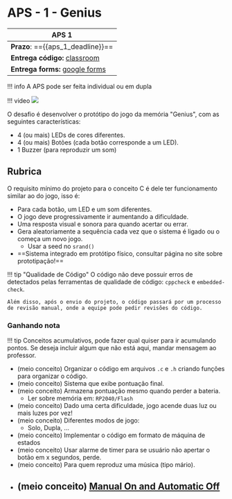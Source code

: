 # APS - 1 - Genius

| APS 1                                               |
|-----------------------------------------------------|
| **Prazo**: =={{aps_1_deadline}}==             |
| **Entrega código:** [classroom]({{aps_1_classroom}}) |
| **Entrega forms:** [google forms]({{aps_1_forms}})|

!!! info
    A APS pode ser feita individual ou em dupla

!!! video
    ![](https://www.youtube.com/watch?v=KfF-AZhUkdM)

O desafio é desenvolver o protótipo do jogo da memória "Genius", com as seguintes características:

- 4 (ou mais) LEDs de cores diferentes.
- 4 (ou mais) Botões (cada botão corresponde a um LED).
- 1 Buzzer (para reproduzir um som)

## Rubrica

O requisito mínimo do projeto para o conceito C é dele ter funcionamento similar ao do jogo, isso é: 

- Para cada botão, um LED e um som diferentes.
- O jogo deve progressivamente ir aumentando a dificuldade.
- Uma resposta visual e sonora para quando acertar ou errar.
- Gera aleatoriamente a sequência cada vez que o sistema é ligado ou o começa um novo jogo.
    - Usar a seed no `srand()`
- ==Sistema integrado em protótipo físico, consultar página no site sobre prototipação!==
 
!!! tip "Qualidade de Código"
    O código não deve possuir erros de detectados pelas ferramentas de qualidade de código: `cppcheck` e `embedded-check`.
    
    Além disso, após o envio do projeto, o código passará por um processo de revisão manual, onde a equipe pode pedir revisões do código.

### Ganhando nota

!!! tip
    Conceitos acumulativos, pode fazer qual quiser para ir acumulando pontos. Se deseja incluir algum que não está aqui, 
    mandar mensagem ao professor.

- (meio conceito) Organizar o código em arquivos `.c` e `.h` criando funções para organizar o código.
- (meio conceito) Sistema que exibe pontuação final.
- (meio conceito) Armazena pontuação mesmo quando perder a bateria.
    - Ler sobre memória em: `RP2040/Flash`
- (meio conceito) Dado uma certa dificuldade, jogo acende duas luz ou mais luzes por vez!
- (meio conceito) Diferentes modos de jogo:
    - Solo, Dupla, ... 
- (meio conceito) Implementar o código em formato de máquina de estados
- (meio conceito) Usar alarme de timer para se usuário não apertar o botão em x segundos, perde.
- (meio conceito) Para quem reproduz uma música (tipo mário). 
- (meio conceito) [Manual On and Automatic Off](https://www.youtube.com/watch?v=jSZM9Js_zk8) 
    - 
<!--
 - (meio conceito) Se fizer um sistema que desliga a energia sozinho e liga quando apertar um botão
--> 

